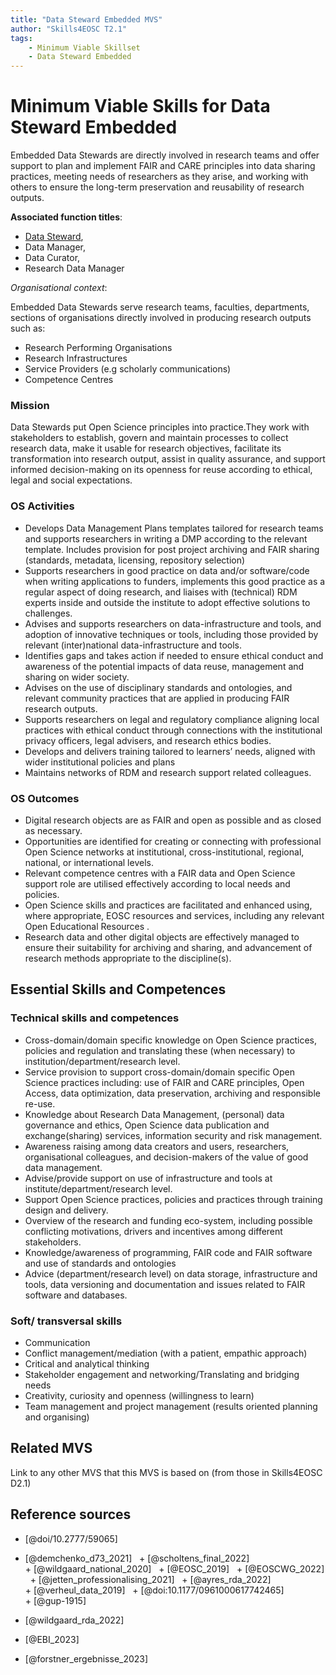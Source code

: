 ```yaml
---
title: "Data Steward Embedded MVS"
author: "Skills4EOSC T2.1"
tags: 
    - Minimum Viable Skillset
    - Data Steward Embedded
---
```


# Minimum Viable Skills for **Data Steward Embedded**

Embedded Data Stewards are directly involved in research teams and offer support to plan and implement FAIR and CARE principles into  data sharing practices, meeting needs of researchers as they arise, and working with others to ensure the long-term preservation and reusability of research outputs.

**Associated function titles**: 

- [Data Steward](../data_steward.md), 
- Data Manager, 
- Data Curator, 
- Research Data Manager

*Organisational context*: 

Embedded Data Stewards serve research teams, faculties, departments, sections of organisations directly involved in producing research outputs such as:

- Research Performing Organisations 
- Research Infrastructures
- Service Providers (e.g scholarly communications)
- Competence Centres

### Mission
Data Stewards put Open Science principles into practice.They work with stakeholders to establish, govern and maintain processes to collect research data, make it usable for research objectives, facilitate its transformation into research output, assist in quality assurance, and support informed decision-making on its openness for reuse according to ethical, legal and social expectations.

### OS Activities 

- Develops Data Management Plans templates tailored for research teams and supports researchers in writing a DMP according to the relevant template. Includes provision for post project archiving and FAIR sharing (standards, metadata, licensing, repository selection)
- Supports researchers in good practice on data and/or software/code when writing applications to funders, implements this good practice as a regular aspect of doing research, and liaises with (technical) RDM experts inside and outside the institute to adopt effective solutions to challenges.
- Advises and supports researchers on data-infrastructure and tools, and adoption of innovative techniques or tools, including those provided by relevant (inter)national data-infrastructure and tools.
- Identifies gaps and takes action if needed to ensure ethical conduct and awareness of the potential impacts of data reuse, management and sharing on wider society.
- Advises on the use of disciplinary standards and ontologies, and relevant community practices that are applied in producing FAIR research outputs.
- Supports researchers on legal and regulatory compliance aligning local practices with ethical conduct through connections with the institutional privacy officers, legal advisers, and research ethics bodies.
- Develops and delivers training tailored to learners’ needs, aligned with wider institutional policies and plans
- Maintains networks of RDM and research support related colleagues.


### OS Outcomes

- Digital research objects are as FAIR and open as possible and as closed as necessary.
- Opportunities are identified for creating or connecting with professional Open Science networks at institutional, cross-institutional, regional, national, or international levels.
- Relevant competence centres with a FAIR data and Open Science support role are utilised effectively according to local needs and policies.
- Open Science skills and practices are facilitated and enhanced using, where appropriate, EOSC resources and services, including any relevant   Open Educational Resources .
- Research data and other digital objects are effectively managed to ensure their suitability for  archiving and sharing, and advancement of research methods appropriate to the discipline(s).

## Essential Skills and Competences

### Technical skills and competences

- Cross-domain/domain specific knowledge on Open Science practices, policies and regulation and translating these (when necessary) to institution/department/research level. 
- Service provision to support cross-domain/domain specific Open Science practices including: use of FAIR and CARE principles, Open Access, data optimization, data preservation, archiving and responsible re-use.
- Knowledge about Research Data Management, (personal) data governance and ethics, Open Science data publication and exchange(sharing) services, information security and risk management.
- Awareness raising among data creators and users, researchers, organisational colleagues, and decision-makers of the value of good data management.
- Advise/provide support on use of infrastructure and tools at institute/department/research level.
- Support Open Science practices, policies and practices through training design and delivery. 
- Overview of the research and funding eco-system, including possible conflicting motivations, drivers and incentives among different stakeholders.
- Knowledge/awareness of programming, FAIR code and FAIR software and use of standards and ontologies
- Advice (department/research level) on data storage, infrastructure and tools, data versioning and documentation and issues related to FAIR software and databases.

### Soft/ transversal skills

- Communication 
- Conflict management/mediation (with a patient, empathic approach) 
- Critical and analytical thinking 
- Stakeholder engagement and networking/Translating and bridging needs 
- Creativity, curiosity and openness (willingness to learn) 
- Team management and project management (results oriented planning and organising)

## Related MVS
Link to any other MVS that this MVS is based on (from those in Skills4EOSC D2.1)

## Reference sources

+ [@doi/10.2777/59065] 
 
+ [@demchenko_d73_2021]
 
+ [@scholtens_final_2022]
 
+ [@wildgaard_national_2020]
 
+ [@EOSC_2019]
 
+ [@EOSCWG_2022]
 
+ [@jetten_professionalising_2021]
 
+ [@ayres_rda_2022]
 
+ [@verheul_data_2019]
 
+ [@doi:10.1177/0961000617742465]
 
+ [@gup-1915]
 
+ [@wildgaard_rda_2022]
  
+ [@EBI_2023] 

+ [@forstner_ergebnisse_2023]

